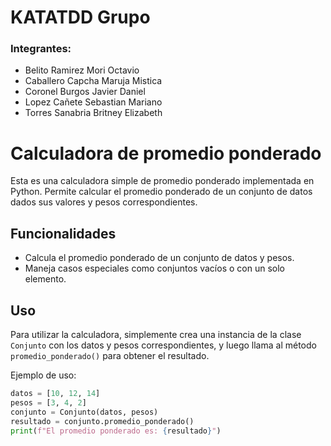 # KATATDD Grupo

### Integrantes:
- Belito Ramirez Mori Octavio
- Caballero Capcha Maruja Mistica
- Coronel Burgos Javier Daniel
- Lopez Cañete Sebastian Mariano
- Torres Sanabria Britney Elizabeth

# Calculadora de promedio ponderado

Esta es una calculadora simple de promedio ponderado implementada en Python. Permite calcular el promedio ponderado de un conjunto de datos dados sus valores y pesos correspondientes.

## Funcionalidades

- Calcula el promedio ponderado de un conjunto de datos y pesos.
- Maneja casos especiales como conjuntos vacíos o con un solo elemento.

## Uso

Para utilizar la calculadora, simplemente crea una instancia de la clase `Conjunto` con los datos y pesos correspondientes, y luego llama al método `promedio_ponderado()` para obtener el resultado.

Ejemplo de uso:

```python
datos = [10, 12, 14]
pesos = [3, 4, 2]
conjunto = Conjunto(datos, pesos)
resultado = conjunto.promedio_ponderado()
print(f"El promedio ponderado es: {resultado}")
